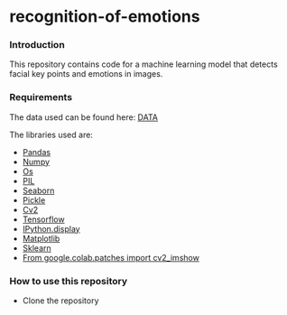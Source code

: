 # recognition-of-emotions
 ### Introduction

This repository contains code for a machine learning model that detects facial key points and emotions in images.

### Requirements
The data used can be found here: [DATA](https://drive.google.com/drive/folders/1Egmbp6jIiwggzAajX6EkinmLTd7r_hI0?usp=sharing)

The libraries used are: 
* [Pandas](https://pandas.pydata.org/docs/getting_started/install.html)
* [Numpy](https://numpy.org/install/)
* [Os](https://pypi.org/project/os-sys/)
* [PIL](https://blog.finxter.com/python-install-pil/)
* [Seaborn](https://seaborn.pydata.org/installing.html)
* [Pickle](https://pypi.org/project/pickle5/)
* [Cv2](https://stackoverflow.com/questions/51853018/how-do-i-install-opencv-using-pip)
* [Tensorflow](https://www.tensorflow.org/install)
* [IPython.display](https://ipython.org/install.html)
* [Matplotlib](https://matplotlib.org/stable/users/installing/index.html)
* [Sklearn](https://scikit-learn.org/stable/install.html)
* [From google.colab.patches import cv2_imshow](https://colab.research.google.com/github/dphi-official/Deep_Learning_Bootcamp/blob/master/OpenCV/DL_Day12_OpenCV.ipynb)


### How to use this repository

* Clone the repository
